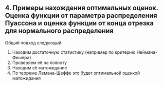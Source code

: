 ## 4. Примеры нахождения оптимальных оценок. Оценка функции от параметра распределения Пуассона и оценка функции от конца отрезка для нормального распределения

Общий подход следующий:
1) Находим достаточную статистику (например по критерию Неймана-Фишера)
2) Проверяем её на полноту
3) Находим её матожидание
4) По теореме Лемана-Шеффе это будет оптимальной оценкой матожидания